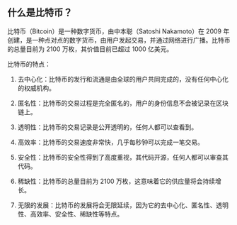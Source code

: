 ## 什么是比特币？

比特币（Bitcoin）是一种数字货币，由中本聪（Satoshi Nakamoto）在 2009 年创建，是一种点对点的数字货币，由用户发起交易，并通过网络进行广播。比特币的总量目前为 2100 万枚，其价值目前已超过 1000 亿美元。

比特币的特点：

1. 去中心化：比特币的发行和流通是由全球的用户共同完成的，没有任何中心化的权威机构。

2. 匿名性：比特币的交易过程是完全匿名的，用户的身份信息不会被记录在区块链上。

3. 透明性：比特币的交易记录是公开透明的，任何人都可以查看到。

4. 高效率：比特币的交易速度非常快，几乎每秒钟可以完成一笔交易。

5. 安全性：比特币的安全性得到了高度重视，其代码开源，任何人都可以审查其代码。

6. 稀缺性：比特币的总量目前为 2100 万枚，这意味着它的供应量将会持续增长。

7. 无限的发展：比特币的发展将会无限延续，因为它的去中心化、匿名性、透明性、高效率、安全性、稀缺性等特点。
